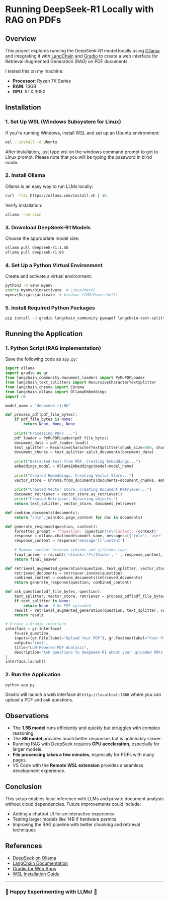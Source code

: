 # Running DeepSeek-R1 Locally with RAG on PDFs

## Overview

This project explores running the DeepSeek-R1 model locally using [Ollama](https://ollama.com) and integrating it with [LangChain](https://python.langchain.com) and [Gradio](https://gradio.app/) to create a web interface for Retrieval-Augmented Generation (RAG) on PDF documents. 

I tested this on my machine:
- **Processor**: Ryzen 7K Series
- **RAM**: 16GB
- **GPU**: RTX 3050

## Installation

### 1. Set Up WSL (Windows Subsystem for Linux)

If you're running Windows, install WSL and set up an Ubuntu environment:
```sh
wsl --install -d Ubuntu
```
After installation, just type wsl on the windows command prompt to get to Linux prompt.
Please note that you will be typing the password in blind mode.

### 2. Install Ollama

Ollama is an easy way to run LLMs locally:
```sh
curl -fsSL https://ollama.com/install.sh | sh
```

Verify installation:
```sh
ollama --version
```

### 3. Download DeepSeek-R1 Models

Choose the appropriate model size:
```sh
ollama pull deepseek-r1:1.5b
ollama pull deepseek-r1:8b
```

### 4. Set Up a Python Virtual Environment

Create and activate a virtual environment:
```sh
python3 -m venv myenv
source myenv/bin/activate  # Linux/macOS
myenv\Scripts\activate  # Windows (CMD/Powershell)
```

### 5. Install Required Python Packages

```sh
pip install -U gradio langchain_community pymupdf langchain-text-splitters "langchain-chroma>=0.1.2" langchain-ollama
```

## Running the Application

### 1. Python Script (RAG Implementation)

Save the following code as `app.py`:

```python
import ollama
import gradio as gr
from langchain_community.document_loaders import PyMuPDFLoader
from langchain_text_splitters import RecursiveCharacterTextSplitter
from langchain_chroma import Chroma
from langchain_ollama import OllamaEmbeddings
import re

model_name = "deepseek-r1:8b"

def process_pdf(pdf_file_bytes):
    if pdf_file_bytes is None:
        return None, None, None
    
    print("Processing PDFs ...")
    pdf_loader = PyMuPDFLoader(pdf_file_bytes)
    document_data = pdf_loader.load()
    text_splitter = RecursiveCharacterTextSplitter(chunk_size=500, chunk_overlap=100)
    document_chunks = text_splitter.split_documents(document_data)
    
    print("Extracted text from PDF. Creating Embeddings...")
    embeddings_model = OllamaEmbeddings(model=model_name)
    
    print("Created Embeddings. Creating Vector Store...")
    vector_store = Chroma.from_documents(documents=document_chunks, embedding=embeddings_model)
    
    print("Created Vector Store. Creating Document Retriever...")
    document_retriever = vector_store.as_retriever()
    print("Created Retriever. Returning objects.")
    return text_splitter, vector_store, document_retriever

def combine_documents(documents):
    return "\n\n".join(doc.page_content for doc in documents)

def generate_response(question, context):
    formatted_prompt = f"Question: {question}\n\nContext: {context}"
    response = ollama.chat(model=model_name, messages=[{'role': 'user', 'content': formatted_prompt}])
    response_content = response['message']['content']
    
    # Remove content between <think> and </think> tags
    final_answer = re.sub(r'<think>.*?</think>', '', response_content, flags=re.DOTALL).strip()
    return final_answer

def retrieval_augmented_generation(question, text_splitter, vector_store, retriever):
    retrieved_documents = retriever.invoke(question)
    combined_content = combine_documents(retrieved_documents)
    return generate_response(question, combined_content)

def ask_question(pdf_file_bytes, question):
    text_splitter, vector_store, retriever = process_pdf(pdf_file_bytes)
    if text_splitter is None:
        return None  # No PDF uploaded
    result = retrieval_augmented_generation(question, text_splitter, vector_store, retriever)
    return result

# Create a Gradio interface
interface = gr.Interface(
    fn=ask_question,
    inputs=[gr.File(label="Upload Your PDF"), gr.Textbox(label="Your Prompt")],
    outputs="text",
    title="LLM-Powered PDF Analysis",
    description="Ask questions to DeepSeek-R1 about your uploaded PDFs using RAG.",
)
interface.launch()
```

### 2. Run the Application

```sh
python app.py
```

Gradio will launch a web interface at `http://localhost:7860` where you can upload a PDF and ask questions.

## Observations

- The **1.5B model** runs efficiently and quickly but struggles with complex reasoning.
- The **8B model** provides much better responses but is noticeably slower.
- Running RAG with DeepSeek requires **GPU acceleration**, especially for larger models.
- **File processing takes a few minutes**, especially for PDFs with many pages.
- VS Code with the **Remote WSL extension** provides a seamless development experience.

## Conclusion

This setup enables local inference with LLMs and private document analysis without cloud dependencies. Future improvements could include:
- Adding a chatbot UI for an interactive experience
- Testing larger models like 14B if hardware permits
- Improving the RAG pipeline with better chunking and retrieval techniques

## References
- [DeepSeek on Ollama](https://ollama.com/library/deepseek-r1)
- [LangChain Documentation](https://python.langchain.com/)
- [Gradio for Web Apps](https://gradio.app/)
- [WSL Installation Guide](https://learn.microsoft.com/en-us/windows/wsl/install)

---
### 🚀 Happy Experimenting with LLMs! 🎯
